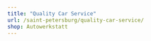 ```yaml
---
title: "Quality Car Service"
url: /saint-petersburg/quality-car-service/
shop: Autowerkstatt
---
```

